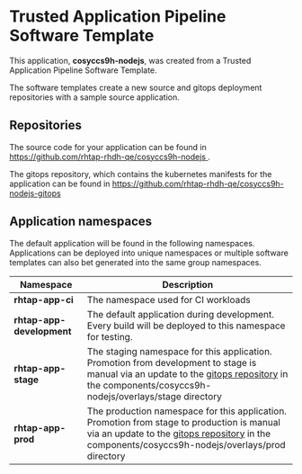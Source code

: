 # Trusted Application Pipeline Software Template

This application, **cosyccs9h-nodejs**, was created from a Trusted Application Pipeline Software Template.

The software templates create a new source and gitops deployment repositories with a sample source application. 

## Repositories

The source code for your application can be found in [https://github.com/rhtap-rhdh-qe/cosyccs9h-nodejs ](https://github.com/rhtap-rhdh-qe/cosyccs9h-nodejs ).
 
The gitops repository, which contains the kubernetes manifests for the application can be found in 
[https://github.com/rhtap-rhdh-qe/cosyccs9h-nodejs-gitops ](https://github.com/rhtap-rhdh-qe/cosyccs9h-nodejs-gitops ) 

## Application namespaces 

The default application will be found in the following namespaces. Applications can be deployed into unique namespaces or multiple software templates can also bet generated into the same group namespaces.  

|  Namespace   |  Description   |  
| -------- | -------- |
| **rhtap-app-ci** | The namespace used for CI workloads |
| **rhtap-app-development** | The default application during development. Every build will be deployed to this namespace for testing. |
| **rhtap-app-stage** | The staging namespace for this application. Promotion from development to stage is manual via an update to the [gitops repository](https://github.com/rhtap-rhdh-qe/cosyccs9h-nodejs-gitops ) in the components/cosyccs9h-nodejs/overlays/stage directory |
| **rhtap-app-prod** | The production namespace for this application. Promotion from stage to production is manual via an update to the [gitops repository](https://github.com/rhtap-rhdh-qe/cosyccs9h-nodejs-gitops ) in the components/cosyccs9h-nodejs/overlays/prod directory |